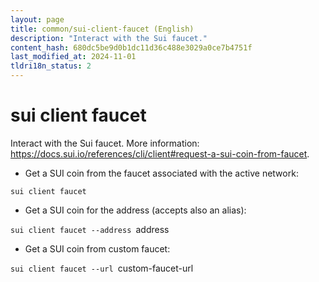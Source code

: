 ```yaml
---
layout: page
title: common/sui-client-faucet (English)
description: "Interact with the Sui faucet."
content_hash: 680dc5be9d0b1dc11d36c488e3029a0ce7b4751f
last_modified_at: 2024-11-01
tldri18n_status: 2
---
```

# sui client faucet

Interact with the Sui faucet.
More information: <https://docs.sui.io/references/cli/client#request-a-sui-coin-from-faucet>.

- Get a SUI coin from the faucet associated with the active network:

`sui client faucet`

- Get a SUI coin for the address (accepts also an alias):

`sui client faucet --address `<span class="tldr-var badge badge-pill bg-dark-lm bg-white-dm text-white-lm text-dark-dm font-weight-bold">address</span>

- Get a SUI coin from custom faucet:

`sui client faucet --url `<span class="tldr-var badge badge-pill bg-dark-lm bg-white-dm text-white-lm text-dark-dm font-weight-bold">custom-faucet-url</span>
